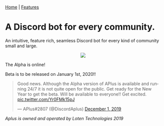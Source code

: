 [Home](https://aplusbot.tech) | [Features](https://aplusbot.tech/features)
# A Discord bot for every community. 

An intuitive, feature rich, seamless Discord bot for every kind of community small and large.

<div style="text-align:center"><img src="http://cdn.treverg.tools/mobile/i/IMG_3h3opr.jpg" /></div>

The Alpha is online!

Beta is to be released on January 1st, 2020!!

<blockquote class="twitter-tweet"><p lang="en" dir="ltr">Good news. Although the Alpha version of APlus is available and running 24/7 it is not quite open for the public. Get ready for the New Year to get the beta. Will be available to everyone!! Get excited. <a href="https://t.co/Yr0FMk15pJ">pic.twitter.com/Yr0FMk15pJ</a></p>&mdash; APlus#2807 (@DiscordAplus) <a href="https://twitter.com/DiscordAplus/status/1201232212861042696?ref_src=twsrc%5Etfw">December 1, 2019</a></blockquote> <script async src="https://platform.twitter.com/widgets.js" charset="utf-8"></script>







*Aplus is owned and operated by Loten Technologies 2019*
